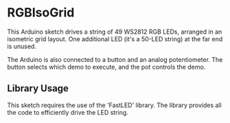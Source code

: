 # RGBIsoGrid

This Arduino sketch drives a string of 49 WS2812 RGB LEDs, arranged
in an isometric grid layout.
One additional LED (it's a 50-LED string) at the far end is unused.

The Arduino is also connected to a button and an analog potentiometer.
The button selects which demo to execute, and the pot controls the
demo.

## Library Usage

This sketch requires the use of the 'FastLED' library.
The library provides all the code to efficiently drive the LED string.
